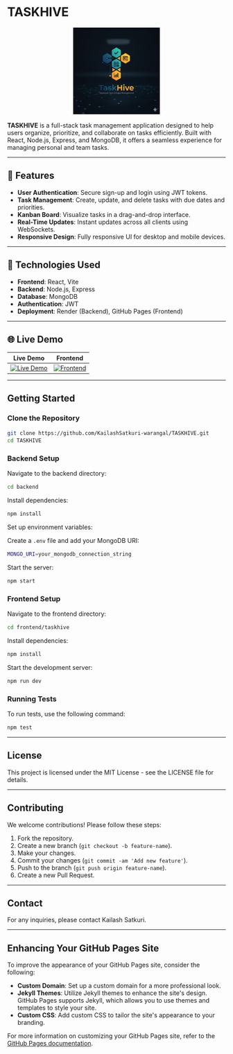 # TASKHIVE

<p align="center">
  <img src="/frontend/public/hive.png" alt="TASKHIVE Logo" width="200"/>
</p>

**TASKHIVE** is a full-stack task management application designed to help users organize, prioritize, and collaborate on tasks efficiently. Built with React, Node.js, Express, and MongoDB, it offers a seamless experience for managing personal and team tasks.

---

## 🚀 Features

- **User Authentication**: Secure sign-up and login using JWT tokens.
- **Task Management**: Create, update, and delete tasks with due dates and priorities.
- **Kanban Board**: Visualize tasks in a drag-and-drop interface.
- **Real-Time Updates**: Instant updates across all clients using WebSockets.
- **Responsive Design**: Fully responsive UI for desktop and mobile devices.

---

## 🔧 Technologies Used

- **Frontend**: React, Vite
- **Backend**: Node.js, Express
- **Database**: MongoDB
- **Authentication**: JWT
- **Deployment**: Render (Backend), GitHub Pages (Frontend)

---

## 🌐 Live Demo

| Live Demo | Frontend |
|-----------|----------|
| [![Live Demo](https://img.shields.io/badge/Live-Demo-brightgreen)](https://taskhive-9zls.onrender.com) | [![Frontend](https://img.shields.io/badge/Frontend-GitHub%20Pages-blue)](https://kailashsatkuri-warangal.github.io/TASKHIVE/) |
---

## Getting Started

### Clone the Repository

```bash
git clone https://github.com/KailashSatkuri-warangal/TASKHIVE.git
cd TASKHIVE
```

### Backend Setup

Navigate to the backend directory:

```bash
cd backend
```

Install dependencies:

```bash
npm install
```

Set up environment variables:

Create a `.env` file and add your MongoDB URI:

```bash
MONGO_URI=your_mongodb_connection_string
```

Start the server:

```bash
npm start
```

### Frontend Setup

Navigate to the frontend directory:

```bash
cd frontend/taskhive
```

Install dependencies:

```bash
npm install
```

Start the development server:

```bash
npm run dev
```

### Running Tests

To run tests, use the following command:

```bash
npm test
```

---

## License

This project is licensed under the MIT License - see the LICENSE file for details.

---

## Contributing

We welcome contributions! Please follow these steps:

1. Fork the repository.
2. Create a new branch (`git checkout -b feature-name`).
3. Make your changes.
4. Commit your changes (`git commit -am 'Add new feature'`).
5. Push to the branch (`git push origin feature-name`).
6. Create a new Pull Request.

---

## Contact

For any inquiries, please contact Kailash Satkuri.

---

## Enhancing Your GitHub Pages Site

To improve the appearance of your GitHub Pages site, consider the following:

- **Custom Domain**: Set up a custom domain for a more professional look.
- **Jekyll Themes**: Utilize Jekyll themes to enhance the site's design. GitHub Pages supports Jekyll, which allows you to use themes and templates to style your site.
- **Custom CSS**: Add custom CSS to tailor the site's appearance to your branding.

For more information on customizing your GitHub Pages site, refer to the [GitHub Pages documentation](https://docs.github.com/en/pages/quickstart).
